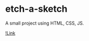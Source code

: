 # etch-a-sketch
A small project using HTML, CSS, JS.

[!Link](https://hsahu615.github.io/etch-a-sketch/)
